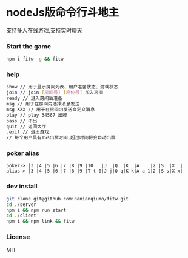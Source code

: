 # nodeJs版命令行斗地主
支持多人在线游戏,支持实时聊天
### Start the game
```sh
npm i fitw -g && fitw
```

### help
```sh
show // 用于显示房间列表、用户准备状态、游戏状态
join // join [房间号] [座位号] 加入房间
ready // 进入房间后准备
msg // 用于在房间内选择消息发送
msg XXX // 用于在房间内发送自定义消息
play // play 34567 出牌
pass // 不出
quit // 返回大厅
.exit // 退出游戏
// 每个用户具有15s出牌时间,超过时间将会自动出牌
```

### poker alias
```
poker-> │3 |4 |5 |6 |7 |8 |9 |10   |J  |Q  |K  |A    |2 |S  |X  |
alias-> │3 |4 |5 |6 |7 |8 |9 |T t 0|J j|Q q|K k|A a 1|2 |S s|X x|
```

### dev install
```sh
git clone git@github.com:nanianqiumo/fitw.git
cd ./server
npm i && npm run start
cd ./client
npm i && npm link && fitw
```

### License
MIT